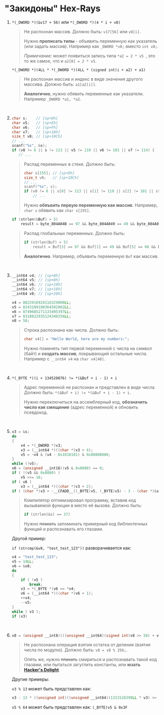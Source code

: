 # "Закидоны" Hex-Rays

1. `*(_DWORD *)(&v17 + 56)` или `*(_DWORD *)(4 * i + v8)`

   > Не распознан массив. Должно быть: `v17[56]` или `v8[i]`.
   >
   > Нужно **прописать типы** - объявить переменную как указатель (или задать массив).
   > Например как `_DWORD *v8;` вместо `int v8;`.
   >
   > *Примечание:* может появиться запись типа `*a2 = 2 * v5 `, это то же самое, что и `a2[0] = 2 * v5`.

   `*(_DWORD *)(4LL * *(_DWORD *)(4LL * (signed int)i + a2) + a1)`

   > Не распознан массив и индекс в виде значения другого массива. Должно быть: `a1[a2[i]]`.
   >
   > **Аналогично**, нужно обявить переменные как указатели.
   > Например `_DWORD *a1, *a2`.

   ​

2. ```c
   char s;    // [sp+Dh]
   char v5;   // [sp+Eh]
   char v6;   // [sp+Fh]
   char v7;   // [sp+10h]
   size_t v8; // [sp+10Ch]
   // ...
   scanf("%s", &s);
   if (v8 != 6 || s != 113 || v5 != 119 || v6 != 101 || v7 != 114) {
      // ...
   ```

   > Распад переменных в стеке. Должно быть:
   >
   > ```c
   > char s[255]; // [sp+Dh]
   > size_t v8;   // [sp+10Ch]
   > // ...
   > scanf("%s", s);
   > if (v8 != 6 || s[0] != 113 || s[1] != 119 || s[2] != 101 || s[3] != 114) {
   >     // ...
   > ```
   >
   > Нужно **обяъвить первую переменную как массив**.
   > Например, `char s` обявить как `char s[255]`.

   ```c
   if (strlen(&Buf) > 5)
       result = byte_804A04B == 97 && byte_804A049 == 49 && byte_804A04D == 66 && Buf == 99 && byte_804A04A == 52 && byte_804A04C == 101;
   ```

   > Распад глобальных переменных. Должно быть:
   >
   > ```c
   > if (strlen(Buf) > 5)
   >     result = Buf[3] == 97 && Buf[1] == 49 && Buf[5] == 66 && Buf[0] == 99 && Buf[2] == 52 && Buf[4] == 101;
   > ```
   >
   > **Аналогично**.
   > Например, объявить переменную `Buf` как массив.

   ​

3. ```c
   __int64 v4; // [sp+0h]
   __int64 v5; // [sp+8h]
   __int64 v6; // [sp+10h]
   __int64 v7; // [sp+18h]
   __int64 v8; // [sp+20h]

   v4 = 8022916924116329800LL;
   v5 = 8243109180364582002LL;
   v6 = 8749685271133495397LL;
   v7 = 8318822935124340256LL;
   v8 = 58;
   ```

   > Строка распознана как числа. Должно быть:
   >
   > ```c
   > char v4[] = "Hello World, here are my numbers:";
   > ```
   >
   > Нужно поменять тип первой переменной с числа на символ (байт) и **создать массив**, покрывающий остальные числа. Например с `__int64 v4` на `char v4[40]`.

   ​

4. `*(_BYTE *)(i + 134520876) != *(&Buf + i - 1) + i `

   > Адрес переменной не распознан и представлен в виде числа. Должно быть: `*(&Buf + i) != *(&Buf + i - 1) + i`.
   >
   > Нужно переключиться на ассемблерный код, **обозначить число как смещение** (адрес переменной) и обновить псевдокод.

   ​

5. ```c
   v3 = &s;
   do 
   {
       v4 = *(_DWORD *)v3;
       v3 = (__int64 *)((char *)v3 + 4);
       v5 = ~v4 & (v4 - 0x1010101) & 0x80808080;
   } 
   while (!v5);
   v6 = (unsigned __int16)(v5 & 0x8080) == 0;
   if ( !(v5 && 0x8080) )
       v5 >>= 16;
   if ( v6 )
       v3 = (__int64 *)((char *)v3 + 2);
   if ( (char *)v3 + -__CFADD__((_BYTE)v5, (_BYTE)v5) - 3 - (char *)&s == 37 )
   ```

   > Компилятор оптимизировал программу, вставив код вызываемой функции в место её вызова. Должно быть:
   >
   > ```c
   > if (strlen(&s) == 37)
   > ```
   >
   > Нужно ~~плакать~~ запоминать примерный код библиотечных функций и распознавать его глазами.

   Другой пример:

   `if (strcmp(&v8, "test_test_123"))` разворачивается как:

   ```c
   v4 = "test_test_123";
   v5 = 14LL;
   v6 = &v8;
   do
   {
       if ( !v5 )
           break;
       v3 = *(_BYTE *)v6 == *v4;
       v6 = (__int64 *)((char *)v6 + 1);
       ++v4;
       --v5;
   }
   while ( v3 );
   if (v3)
   ```

   ​

6. ```c
   v8 = (unsigned __int8)(((unsigned __int64)(signed int)v8 >> 56) + v8) - ((unsigned int)((unsigned __int64)(signed int)v8 >> 32) >> 24);
   ```

   > Не распознана операция взятия остатка от деления (взятия числа по модулю). Должно быть: `v8 = v8 % 256;`.
   >
   > Опять же, нужно ~~плакать~~ смириться и распознавать такой код глазами, или пытаться загуглить константы, или **юзать [Hacker's Delight](http://www.hackersdelight.org/magic.htm)**.

   Другие примеры:

   `v3 % 13` может быть представлен как:

   ```c
   v3 - 13 * ((unsigned int)((unsigned __int64)(1321528399LL * v3) >> 32) >> 2)
   ```

   `v5 % 64` может быть представлен как: `(_BYTE)v5 & 0x3F`



